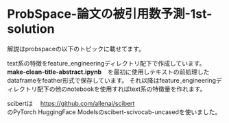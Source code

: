 # ProbSpace-論文の被引用数予測-1st-solution
解説はprobspaceの以下のトピックに載せてます。

text系の特徴をfeature_engineeringディレクトリ配下で作成しています。 <br>
**make-clean-title-abstract.ipynb**　を最初に使用しテキストの前処理したdataframeをfeather形式で保存しています。
それ以降はfeature_engineeringディレクトリ配下の他のnotebookを使用すればtext系の特徴量を作れます。

scibertは　
https://github.com/allenai/scibert<br>
のPyTorch HuggingFace Modelsのscibert-scivocab-uncasedを使いました。
